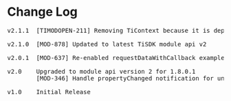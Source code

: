 # Change Log
<pre>
v2.1.1  [TIMODOPEN-211] Removing TiContext because it is deprecated
	
v2.1.0  [MOD-878] Updated to latest TiSDK module api v2
	
v2.0.1  [MOD-637] Re-enabled requestDataWithCallback example functionality

v2.0	Upgraded to module api version 2 for 1.8.0.1
        [MOD-346] Handle propertyChanged notification for unchanged values

v1.0    Initial Release
